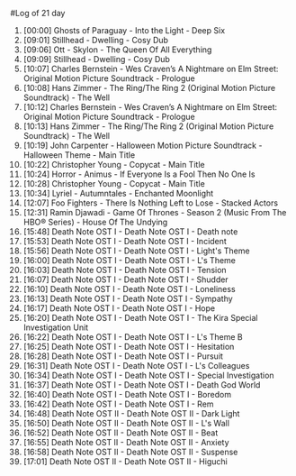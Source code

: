 #Log of 21 day

1. [00:00] Ghosts of Paraguay - Into the Light - Deep Six
1. [09:01] Stillhead - Dwelling - Cosy Dub
1. [09:06] Ott - Skylon - The Queen Of All Everything
1. [09:09] Stillhead - Dwelling - Cosy Dub
1. [10:07] Charles Bernstein - Wes Craven’s A Nightmare on Elm Street: Original Motion Picture Soundtrack - Prologue
1. [10:08] Hans Zimmer - The Ring/The Ring 2 (Original Motion Picture Soundtrack) - The Well
1. [10:12] Charles Bernstein - Wes Craven’s A Nightmare on Elm Street: Original Motion Picture Soundtrack - Prologue
1. [10:13] Hans Zimmer - The Ring/The Ring 2 (Original Motion Picture Soundtrack) - The Well
1. [10:19] John Carpenter - Halloween Motion Picture Soundtrack - Halloween Theme - Main Title
1. [10:22] Christopher Young - Copycat - Main Title
1. [10:24] Horror - Animus - If Everyone Is a Fool Then No One Is
1. [10:28] Christopher Young - Copycat - Main Title
1. [10:34] Lyriel - Autumntales - Enchanted Moonlight
1. [12:07] Foo Fighters - There Is Nothing Left to Lose - Stacked Actors
1. [12:31] Ramin Djawadi - Game Of Thrones - Season 2 (Music From The HBO® Series) - House Of The Undying
1. [15:48] Death Note OST I - Death Note OST I - Death note
1. [15:53] Death Note OST I - Death Note OST I - Incident
1. [15:56] Death Note OST I - Death Note OST I - Light's Theme
1. [16:00] Death Note OST I - Death Note OST I - L's Theme
1. [16:03] Death Note OST I - Death Note OST I - Tension
1. [16:07] Death Note OST I - Death Note OST I - Shudder
1. [16:10] Death Note OST I - Death Note OST I - Loneliness
1. [16:13] Death Note OST I - Death Note OST I - Sympathy
1. [16:17] Death Note OST I - Death Note OST I - Hope
1. [16:20] Death Note OST I - Death Note OST I - The Kira Special Investigation Unit
1. [16:22] Death Note OST I - Death Note OST I - L's Theme B
1. [16:25] Death Note OST I - Death Note OST I - Hesitation
1. [16:28] Death Note OST I - Death Note OST I - Pursuit
1. [16:31] Death Note OST I - Death Note OST I - L's Colleagues
1. [16:34] Death Note OST I - Death Note OST I - Special Investigation
1. [16:37] Death Note OST I - Death Note OST I - Death God World
1. [16:40] Death Note OST I - Death Note OST I - Boredom
1. [16:42] Death Note OST I - Death Note OST I - Rem
1. [16:48] Death Note OST II - Death Note OST II - Dark Light
1. [16:50] Death Note OST II - Death Note OST II - L's Wall
1. [16:52] Death Note OST II - Death Note OST II - Beat
1. [16:55] Death Note OST II - Death Note OST II - Anxiety
1. [16:58] Death Note OST II - Death Note OST II - Suspense
1. [17:01] Death Note OST II - Death Note OST II - Higuchi
